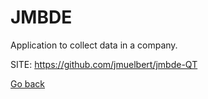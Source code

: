 # JMBDE
 
 Application to collect data in a company.
 
 SITE: https://github.com/jmuelbert/jmbde-QT

 [Go back](https://portable-linux-apps.github.io/apps.html)
